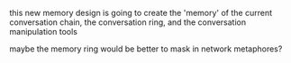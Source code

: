 this new memory design is going to create the 'memory' of the current conversation chain, the conversation ring, and the conversation manipulation tools


maybe the memory ring would be better to mask in network metaphores? 